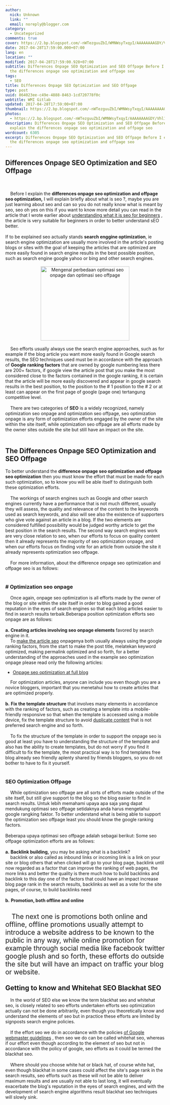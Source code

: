 ```yaml
---
author:
  nick: Unknown
  link: ""
  email: noreply@blogger.com
category:
  - Uncategorized
comments: true
cover: https://2.bp.blogspot.com/-nWTezguuZbI/WMNWsyTxqyI/AAAAAAAAGDY/Vhl11bnyteQw4xPJR7atzUHixsNqixmBQCLcB/s280/optimasi-seo-onpage-dan-seo-offpage.png
date: 2017-04-28T17:59:00.000+07:00
lang: en
location: ""
modified: 2017-04-28T17:59:00.928+07:00
subtitle: Differences Onpage SEO Optimization and SEO Offpage Before I explain
  the differences onpage seo optimization and offpage seo
tags:
  - SEO
title: Differences Onpage SEO Optimization and SEO Offpage
type: post
uuid: 864023ee-c49e-4888-8463-1cd720778f0c
webtitle: WMI Gitlab
updated: 2017-04-28T17:59:00+07:00
thumbnail: https://2.bp.blogspot.com/-nWTezguuZbI/WMNWsyTxqyI/AAAAAAAAGDY/Vhl11bnyteQw4xPJR7atzUHixsNqixmBQCLcB/s280/optimasi-seo-onpage-dan-seo-offpage.png
photos:
  - https://2.bp.blogspot.com/-nWTezguuZbI/WMNWsyTxqyI/AAAAAAAAGDY/Vhl11bnyteQw4xPJR7atzUHixsNqixmBQCLcB/s280/optimasi-seo-onpage-dan-seo-offpage.png
description: Differences Onpage SEO Optimization and SEO Offpage Before I
  explain the differences onpage seo optimization and offpage seo
wordcount: 6305
excerpt: Differences Onpage SEO Optimization and SEO Offpage Before I explain
  the differences onpage seo optimization and offpage seo
---
```


<div dir="ltr" style="text-align: left;" trbidi="on"><h2 style="text-align: left;">Differences Onpage SEO Optimization and SEO Offpage</h2><br><br><article class="article" itemscope="itemscope" itemtype="https://schema.org/BlogPosting"><div style="text-align: left;">&nbsp; &nbsp; Before I explain the <b>differences onpage seo optimization and offpage seo optimization,</b> I will explain briefly about what is seo ?, maybe you are just learning about seo and can so you do not really know what is meant by seo, seo oh yes on this if you want to know more detail you can read in the article that I wrote earlier about <a href="http://google.me/search?q=understanding%20what%20it%20is%20seo%20for%20beginners" target="_blank" rel="noopener noreferer nofollow">understanding what it is seo for beginners</a> , the article is very suitable for beginners in order to better understand sEO better.</div><div class="yyy"><div class="main-content" itemprop="description articleBody"><br><span class="notranslate" onmouseout="_tipoff()" onmouseover="_tipon(this)">If to be explained seo actually stands <b>search enggine optimization</b>, ie search engine optimization are usually more involved in the article's posting blogs or sites with the goal of keeping the articles that are optimized are more easily found in search engine results in the best possible position, such as search engine google yahoo or bing and other search engines.</span> <br><br><div class="separator" style="clear: both; text-align: center;"><a href="https://2.bp.blogspot.com/-nWTezguuZbI/WMNWsyTxqyI/AAAAAAAAGDY/Vhl11bnyteQw4xPJR7atzUHixsNqixmBQCLcB/s1600/optimasi-seo-onpage-dan-seo-offpage.png" imageanchor="1" rel="noopener noreferer nofollow"><img alt="Mengenal perbedaan optimasi seo onpage dan optimasi seo offpage" border="0" height="234" src="https://2.bp.blogspot.com/-nWTezguuZbI/WMNWsyTxqyI/AAAAAAAAGDY/Vhl11bnyteQw4xPJR7atzUHixsNqixmBQCLcB/s280/optimasi-seo-onpage-dan-seo-offpage.png" title="Seo optimization seo onpage and offpage" width="280"></a> </div><br>&nbsp; &nbsp; Seo efforts usually always use the search engine approaches, such as for example if the blog article you want more easily found in Google search results, the SEO techniques used must be in accordance with the approach of <b>Google ranking factors</b> that are owned by google numbering less there are 200+ factors, if google view the article post that you make the most considered close to the factors contained in the google ranking, it is certain that the article will be more easily discovered and appear in google search results in the best position, to the position to the # 1 position to the # 2 or at least can appear on the first page of google (page one) tertangung competitive level.<br><br><span class="notranslate" onmouseout="_tipoff()" onmouseover="_tipon(this)">&nbsp; &nbsp; There are two categories of <b>SEO</b> is a widely recognized, namely optimization seo onpage and optimization seo offpage, seo optimization onpage is any form of optimization efforts engaged by the owner of the site within the site itself, while optimization seo offpage are all efforts made by the owner sites outside the site but still have an impact on the site.</span> <br><br><h2><span class="notranslate" onmouseout="_tipoff()" onmouseover="_tipon(this)">The Differences Onpage SEO Optimization and SEO Offpage</span> </h2><span class="notranslate" onmouseout="_tipoff()" onmouseover="_tipon(this)">To better understand the <b>difference onpage seo optimization and offpage seo optimization</b> then you must know the effort that must be made for each such optimization, so to know you will be able itself to distinguish both these optimization efforts.</span> <br><br><span class="notranslate" onmouseout="_tipoff()" onmouseover="_tipon(this)">&nbsp; &nbsp; The workings of search engines such as Google and other search engines currently have a performance that is not much different, usually they will assess, the quality and relevance of the content to the keywords used as search keywords, and also will see also the existence of supporters who give vote against an article in a blog.</span>&nbsp;I<span class="notranslate" onmouseout="_tipoff()" onmouseover="_tipon(this)">f the two elements are considered fulfilled possibility would be judged worthy article to get the best position in the search results.</span><span class="notranslate" onmouseout="_tipoff()" onmouseover="_tipon(this)">&nbsp;The second way search engines work are very close relation to seo, when our efforts to focus on quality content then it already represents the majority of seo optimization onpage, and when our efforts focus on finding vote for an article from outside the site it already represents optimization seo offpage.</span> <br><br><span class="notranslate" onmouseout="_tipoff()" onmouseover="_tipon(this)">&nbsp; &nbsp; For more information, about the difference onpage seo optimization and offpage seo is as follows:</span> <br><br><h3> <span class="notranslate" onmouseout="_tipoff()" onmouseover="_tipon(this)"><span class="google-src-text" style="direction: ltr; text-align: left;">#&nbsp;</span>Optimization seo onpage</span> </h3>&nbsp; &nbsp; Once again, onpage seo optimization is all efforts made by the owner of the blog or site within the site itself in order to blog gained a good reputation in the eyes of search engines so that each blog articles easier to find in search results terbaik.Beberapa position optimization efforts seo onpage are as follows:<br><br><span class="notranslate" onmouseout="_tipoff()" onmouseover="_tipon(this)"><span class="google-src-text" style="direction: ltr; text-align: left;"><b>a.</b></span></span><span class="notranslate" onmouseout="_tipoff()" onmouseover="_tipon(this)">&nbsp;<b>Creating articles involving seo onpage elements</b> favored by search engine in it.</span><br><span class="notranslate" onmouseout="_tipoff()" onmouseover="_tipon(this)">&nbsp; &nbsp; To <a href="http://google.com.sg/search?q=make%20the%20article%20seo" target="_blank" rel="noopener noreferer nofollow">make the article seo</a> onpagenya both usually always using the google ranking factors, from the start to make the post title, melatekan keyword optimized, making permalink optimized and so forth, for a better understanding of the approaches used in the example seo optimization onpage please read only the following articles:</span> <br><ul><li><span class="notranslate" onmouseout="_tipoff()" onmouseover="_tipon(this)"><a href="http://google.at/search?q=Onpage%20seo%20optimization%20at%20full%20blog" target="_blank" rel="noopener noreferer nofollow">Onpage seo optimization at full blog</a></span> </li></ul><span class="notranslate" onmouseout="_tipoff()" onmouseover="_tipon(this)">&nbsp; &nbsp; For optimization articles, anyone can include you even though you are a novice bloggers, important that you menetahui how to create articles that are optimized properly.</span> <br><br><span class="notranslate" onmouseout="_tipoff()" onmouseover="_tipon(this)"><span class="google-src-text" style="direction: ltr; text-align: left;"><b>b.</b></span> </span><span class="notranslate" onmouseout="_tipoff()" onmouseover="_tipon(this)"><b>Fix the template structure</b> that involves many elements in accordance with the ranking of factors, such as creating a template into a mobile-friendly responsive so that when the template is accessed using a mobile device, fix the template structure to avoid <a href="http://www.webmanajemen.com/search?q=duplicate+content" target="_blank" rel="noopener noreferer nofollow">duplicate content</a> that is not preferred search engine and so forth.</span> <br><br><span class="notranslate" onmouseout="_tipoff()" onmouseover="_tipon(this)">&nbsp; &nbsp; To fix the structure of the template in order to support the onpage seo is good at least you have to understanding the structure of the template and also has the ability to create templates, but do not worry if you find it difficult to fix the template, the most practical way is to find templates free blog already seo friendly aplenty shared by friends bloggers, so you do not bother to have to fix it yourself.</span> <br><br><h3><span class="notranslate" onmouseout="_tipoff()" onmouseover="_tipon(this)">SEO Optimization Offpage</span> </h3><span class="notranslate" onmouseout="_tipoff()" onmouseover="_tipon(this)">&nbsp; &nbsp; While optimization seo offpage are all sorts of efforts made outside of the site itself, but still give support to the blog so the blog easier to find in search results.</span> <span class="notranslate" onmouseout="_tipoff()" onmouseover="_tipon(this)"><span class="google-src-text" style="direction: ltr; text-align: left;">Untuk lebih memahami upaya apa saja yang dapat mendukung optimasi seo offpage setidaknya anda harus mengetahui google rangking faktor.</span> To better understand what is being able to support the optimization seo offpage least you should know the google ranking factors.</span> <br><br><span class="notranslate" onmouseout="_tipoff()" onmouseover="_tipon(this)"><span class="google-src-text" style="direction: ltr; text-align: left;">Beberapa upaya optimasi seo offpage adalah sebagai berikut:</span> Some seo offpage optimization efforts are as follows:</span> <br><br><span class="notranslate" onmouseout="_tipoff()" onmouseover="_tipon(this)"><span class="google-src-text" style="direction: ltr; text-align: left;"><b>a.</b>&nbsp;</span></span><span class="notranslate" onmouseout="_tipoff()" onmouseover="_tipon(this)"><b>Backlink building,</b> you may be asking what is a backlink?</span><br><span class="notranslate" onmouseout="_tipoff()" onmouseover="_tipon(this)">&nbsp; &nbsp; backlink or also called as inbound links or incoming link is a link on your site or blog others that when clicked will go to your blog page, backlink until now regarded as a factor that can improve the ranking of web pages, the more links and better the quality is there much how to build backlinks and backlink to this day one of the factors that could have an impact increase blog page rank in the search results, backlinks as well as a vote for the site pages, of course, to build backlinks need</span> <br><br><span class="notranslate" onmouseout="_tipoff()" onmouseover="_tipon(this)"><span class="google-src-text" style="direction: ltr; text-align: left;"><b>b.</b></span></span><span class="notranslate" onmouseout="_tipoff()" onmouseover="_tipon(this)">&nbsp;<b>Promotion, both offline and online</b></span> <br><h2 style="text-align: left;"><div style="text-align: left;"><span class="notranslate" onmouseout="_tipoff()" onmouseover="_tipon(this)">&nbsp; &nbsp; <span style="font-weight: normal;">The next one is promotions both online and offline, offline promotions usually attempt to introduce a website address to be known to the public in any way, while online promotion for example through social media like facebook twitter google plush and so forth, these efforts do outside the site but will have an impact on traffic your blog or website.</span></span></div><div style="text-align: left;"><span class="notranslate" onmouseout="_tipoff()" onmouseover="_tipon(this)"><span style="font-weight: normal;"><br></span></span></div>Getting to know and Whitehat SEO Blackhat SEO</h2><span class="google-src-text" style="direction: ltr;">&nbsp; &nbsp; </span>In the world of SEO else we know the term blackhat seo and whitehat seo, is closely related to seo efforts undertaken efforts seo optimization actually can not be done arbitrarily, even though you theoretically know and understand the elements of seo but in practice these efforts are limited by signposts search engine policies.<br><br><span class="notranslate" onmouseout="_tipoff()" onmouseover="_tipon(this)">&nbsp; &nbsp; If the effort seo we do in accordance with the policies <a href="https://support.google.com/webmasters/answer/35769%3Fhl%3Did" target="_blank" rel="noopener noreferer nofollow">of Google webmaster guidelines</a> , then seo we do can be called whitehat seo, whereas if our effort even though according to the element of seo but not in accordance with the policy of google, seo efforts as it could be termed the blackhat seo.</span> <br><br><span class="notranslate" onmouseout="_tipoff()" onmouseover="_tipon(this)">&nbsp; &nbsp; Where should you choose white hat or black hat, of course white hat, even though blackhat in some cases could affect the site's page rank in the search results, seo efforts such as these will not be able to deliver maximum results and are usually not able to last long, it will eventually exacerbate the blog's reputation in the eyes of search engines, and with the development of search engine algorithms result blackhat seo techniques will slowly sink.</span></div></div><div class="post-footer"><div class="unit" style="margin-top: 20px;"><center><!-- strukturkodemobilebottom --><ins class="adsbygoogle" data-ad-client="ca-pub-4072628860655215" data-ad-format="auto" data-ad-slot="4334786484" style="display: block;"></ins><script>(adsbygoogle = window.adsbygoogle || []).push({}); </script></center></div><div class="related_posts"><div class="widget-content"><div id="data2007"><div id="related-posts"><script src="https://translate.googleusercontent.com/translate_c?depth=3&amp;nv=1&amp;pok=1&amp;rurl=translate.google.com&amp;sl=id&amp;sp=nmt4&amp;tl=en&amp;u=http://strukturkode.blogspot.jp/feeds/posts/default/-/SEO%3Falt%3Djson-in-script%26callback%3DgetRelatedPosts%26max-results%3D6&amp;usg=ALkJrhhmuuUpHFC1bz5GZS0hB8havhAFhQ" type="text/javascript"></script><script src="https://translate.googleusercontent.com/translate_c?depth=3&amp;nv=1&amp;pok=1&amp;rurl=translate.google.com&amp;sl=id&amp;sp=nmt4&amp;tl=en&amp;u=http://strukturkode.blogspot.jp/feeds/posts/default/-/SEO%2520Offpage%3Falt%3Djson-in-script%26callback%3DgetRelatedPosts%26max-results%3D6&amp;usg=ALkJrhjvWXwalt7W5l09CJRca37KjYt4NQ" type="text/javascript"></script><script src="https://translate.googleusercontent.com/translate_c?depth=3&amp;nv=1&amp;pok=1&amp;rurl=translate.google.com&amp;sl=id&amp;sp=nmt4&amp;tl=en&amp;u=http://strukturkode.blogspot.jp/feeds/posts/default/-/SEO%2520Onpage%3Falt%3Djson-in-script%26callback%3DgetRelatedPosts%26max-results%3D6&amp;usg=ALkJrhgJYEdYTxJ0qSXwYp-ERTRUbg15dg" type="text/javascript"></script><script type="text/javascript"> printRelatedPosts(); </script></div></div></div></div><div class="post-footer-line post-footer-line-3"><span class="post-location"></span></div></div></article></div>